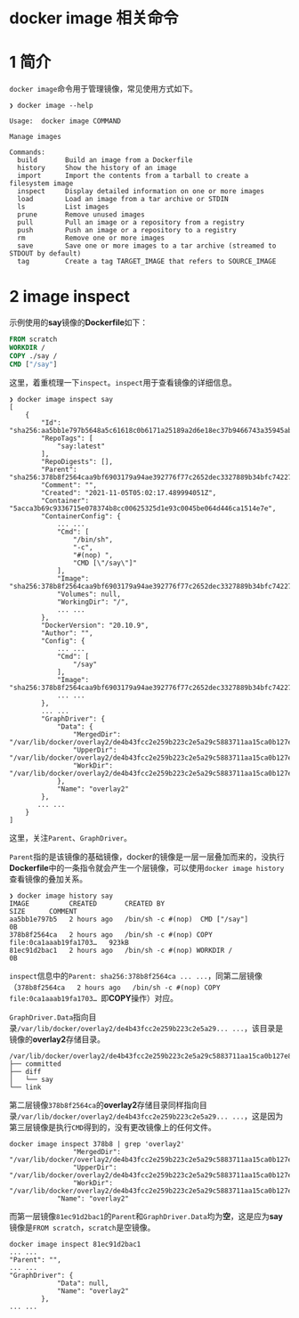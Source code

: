 # docker image 相关命令

# 1 简介

`docker image`命令用于管理镜像，常见使用方式如下。

```shell
❯ docker image --help

Usage:  docker image COMMAND

Manage images

Commands:
  build       Build an image from a Dockerfile
  history     Show the history of an image
  import      Import the contents from a tarball to create a filesystem image
  inspect     Display detailed information on one or more images
  load        Load an image from a tar archive or STDIN
  ls          List images
  prune       Remove unused images
  pull        Pull an image or a repository from a registry
  push        Push an image or a repository to a registry
  rm          Remove one or more images
  save        Save one or more images to a tar archive (streamed to STDOUT by default)
  tag         Create a tag TARGET_IMAGE that refers to SOURCE_IMAGE
```

# 2 image inspect

示例使用的**say**镜像的**Dockerfile**如下：

```dockerfile
FROM scratch
WORKDIR /
COPY ./say /
CMD ["/say"]
```

这里，着重梳理一下`inspect`。`inspect`用于查看镜像的详细信息。

```shell
❯ docker image inspect say
[
    {
        "Id": "sha256:aa5bb1e797b5648a5c61618c0b6171a25189a2d6e18ec37b9466743a35945ab9",
        "RepoTags": [
            "say:latest"
        ],
        "RepoDigests": [],
        "Parent": "sha256:378b8f2564caa9bf6903179a94ae392776f77c2652dec3327889b34bfc742272",
        "Comment": "",
        "Created": "2021-11-05T05:02:17.489994051Z",
        "Container": "5acca3b69c9336715e078374b8cc00625325d1e93c0045be064d446ca1514e7e",
        "ContainerConfig": {
            ... ...
            "Cmd": [
                "/bin/sh",
                "-c",
                "#(nop) ",
                "CMD [\"/say\"]"
            ],
            "Image": "sha256:378b8f2564caa9bf6903179a94ae392776f77c2652dec3327889b34bfc742272",
            "Volumes": null,
            "WorkingDir": "/",
            ... ...
        },
        "DockerVersion": "20.10.9",
        "Author": "",
        "Config": {
            ... ...
            "Cmd": [
                "/say"
            ],
            "Image": "sha256:378b8f2564caa9bf6903179a94ae392776f77c2652dec3327889b34bfc742272",
            ... ...
        },
        ... ...
        "GraphDriver": {
            "Data": {
                "MergedDir": "/var/lib/docker/overlay2/de4b43fcc2e259b223c2e5a29c5883711aa15ca0b127e8df2482bfc00ed4e84c/merged",
                "UpperDir": "/var/lib/docker/overlay2/de4b43fcc2e259b223c2e5a29c5883711aa15ca0b127e8df2482bfc00ed4e84c/diff",
                "WorkDir": "/var/lib/docker/overlay2/de4b43fcc2e259b223c2e5a29c5883711aa15ca0b127e8df2482bfc00ed4e84c/work"
            },
            "Name": "overlay2"
        },
       ... ...
    }
]
```

这里，关注`Parent`、`GraphDriver`。

`Parent`指的是该镜像的基础镜像，docker的镜像是一层一层叠加而来的，没执行**Dockerfile**中的一条指令就会产生一个层镜像，可以使用`docker image history`查看镜像的叠加关系。

```shell
❯ docker image history say
IMAGE          CREATED       CREATED BY                                      SIZE      COMMENT
aa5bb1e797b5   2 hours ago   /bin/sh -c #(nop)  CMD ["/say"]                 0B
378b8f2564ca   2 hours ago   /bin/sh -c #(nop) COPY file:0ca1aaab19fa1703…   923kB
81ec91d2bac1   2 hours ago   /bin/sh -c #(nop) WORKDIR /                     0B
```

`inspect`信息中的`Parent: sha256:378b8f2564ca ... ...`，同第二层镜像（`378b8f2564ca   2 hours ago   /bin/sh -c #(nop) COPY file:0ca1aaab19fa1703… `即**COPY**操作）对应。

`GraphDriver.Data`指向目录`/var/lib/docker/overlay2/de4b43fcc2e259b223c2e5a29... ...`，该目录是镜像的**overlay2**存储目录。

```shell
/var/lib/docker/overlay2/de4b43fcc2e259b223c2e5a29c5883711aa15ca0b127e8df2482bfc00ed4e84c
├── committed
├── diff
│   └── say
└── link
```

第二层镜像`378b8f2564ca`的**overlay2**存储目录同样指向目录`/var/lib/docker/overlay2/de4b43fcc2e259b223c2e5a29... ...`，这是因为第三层镜像是执行`CMD`得到的，没有更改镜像上的任何文件。

```shell
docker image inspect 378b8 | grep 'overlay2'
                "MergedDir": "/var/lib/docker/overlay2/de4b43fcc2e259b223c2e5a29c5883711aa15ca0b127e8df2482bfc00ed4e84c/merged",
                "UpperDir": "/var/lib/docker/overlay2/de4b43fcc2e259b223c2e5a29c5883711aa15ca0b127e8df2482bfc00ed4e84c/diff",
                "WorkDir": "/var/lib/docker/overlay2/de4b43fcc2e259b223c2e5a29c5883711aa15ca0b127e8df2482bfc00ed4e84c/work"
            "Name": "overlay2"
```

而第一层镜像`81ec91d2bac1`的`Parent`和`GraphDriver.Data`均为**空**，这是应为**say**镜像是`FROM scratch`，`scratch`是空镜像。

```shell
docker image inspect 81ec91d2bac1
... ...
"Parent": "",
... ...
"GraphDriver": {
            "Data": null,
            "Name": "overlay2"
        },
... ...
```

